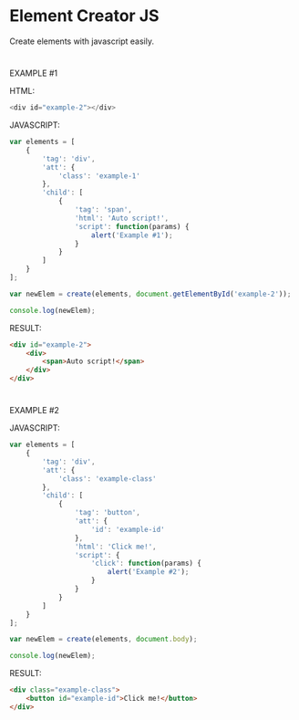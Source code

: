 # Element Creator JS
Create elements with javascript easily.


#


EXAMPLE #1

HTML:
```javascript
<div id="example-2"></div>
```

JAVASCRIPT:
```javascript
var elements = [
	{
		'tag': 'div',
		'att': {
			'class': 'example-1'
		},
		'child': [
			{
				'tag': 'span',
				'html': 'Auto script!',
				'script': function(params) {
					alert('Example #1');
				}
			}
		]
	}
];

var newElem = create(elements, document.getElementById('example-2'));

console.log(newElem);
```

RESULT:
```html
<div id="example-2">
	<div>
		<span>Auto script!</span>
	</div>
</div>
```


#


EXAMPLE #2

JAVASCRIPT:
```javascript
var elements = [
	{
		'tag': 'div',
		'att': {
			'class': 'example-class'
		},
		'child': [
			{
				'tag': 'button',
				'att': {
					'id': 'example-id'
				},
				'html': 'Click me!',
				'script': {
					'click': function(params) {
						alert('Example #2');
					}
				}
			}
		]
	}
];

var newElem = create(elements, document.body);

console.log(newElem);
```

RESULT:
```html
<div class="example-class">
	<button id="example-id">Click me!</button>
</div>
```
